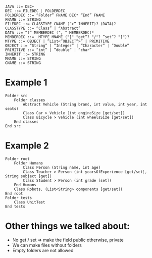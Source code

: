 ```
JAVA ::= DEC+
DEC ::= FILEDEC | FOLDERDEC
FOLDERDEC ::= “Folder” FNAME DEC* “End” FNAME
FNAME ::= STRING
FILEDEC ::= CLASSTYPE CNAME (“>” INHERIT)? (DATA)?
CLASSTYPE ::= “Class” | “Abstract”
DATA ::= “(” MEMBERDEC (", " MEMBERDEC)*
MEMBERDEC ::=  MTYPE MNAME ("[" "get”? "/"? ”set”? "]")?
MTYPE ::= OBJECT | ”List<”OBJECT”>” | PRIMITIVE
OBJECT ::= “String” | ”Integer” | ”Character” | ”Double”
PRIMITIVE ::= ”int” | ”double” | ”char”
INHERIT ::= STRING
MNAME ::= STRING
CNAME ::= STRING
```

# Example 1
```
Folder src
    Folder classes
        Abstract Vehicle (String brand, int value, int year, int seats)
        Class Car > Vehicle (int engineSize [get/set])
        Class Bicycle > Vehicle (int wheelsSize [get/set])
    End classes
End src
```

# Example 2
```
Folder root
    Folder Humans
        Class Person (String name, int age)
        Class Teacher > Person (int yearsOfExperience [get/set], String subject [get])
        Class Student > Person (int grade [set])
    End Humans
    Class Robots, (List<String> components [get/set])
End root
Folder tests
    Class UnitTest
End tests
```

# Other things we talked about:
- No get / set  => make the field public otherwise, private
- We can make files without folders 
- Empty folders are not allowed

